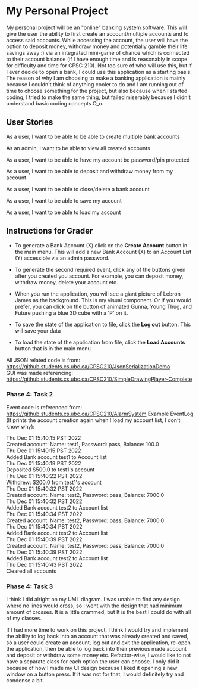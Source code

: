 # My Personal Project

My personal project will be an "online" banking system software. This will give the user the ability to
first create an account/multiple accounts and to access said accounts. While accessing the account, the 
user will have the option to deposit money, withdraw money and potentially gamble their life savings away :)
via an integrated mini-game of chance which is connected to their account balance (if I have enough time 
and is reasonably in scope for difficulty and time for CPSC 210). Not too sure of who will use this, but if 
I ever decide to open a bank, I could use this application as a starting basis. The reason of why I am 
choosing to make a banking application is mainly because I couldn't think of anything cooler to do and I am
running out of time to choose something for the project, but also because when I started coding, I tried to 
make the same thing, but failed miserably because I didn't understand basic coding concepts O_o.

## User Stories
As a user, I want to be able to be able to create multiple bank accounts

As an admin, I want to be able to view all created accounts

As a user, I want to be able to have my account be password/pin protected

As a user, I want to be able to deposit and withdraw money from my account

As a user, I want to be able to close/delete a bank account

As a user, I want to be able to save my account

As a user, I want to be able to load my account

## Instructions for Grader
- To generate a Bank Account (X) click on the <b>Create Account</b> button in the main menu. This will add a new Bank 
Account (X) to an Account List (Y) accessible via an admin password.

- To generate the second required event, click any of the buttons given after you created you account. For example, you 
can deposit money, withdraw money, delete your account etc.

- When you run the application, you will see a giant picture of Lebron James as the background. This is my visual component.
Or if you would prefer, you can click on the button of animated Gunna, Young Thug, and Future pushing a blue 3D cube with
a 'P' on it.

- To save the state of the application to file, click the <b>Log out</b> button. This will save your data 

- To load the state of the application from file, click the <b>Load Accounts</b> button that is in the main menu

All JSON related code is from: https://github.students.cs.ubc.ca/CPSC210/JsonSerializationDemo <br>
GUI was made referencing: https://github.students.cs.ubc.ca/CPSC210/SimpleDrawingPlayer-Complete 

### Phase 4: Task 2
Event code is referenced from: https://github.students.cs.ubc.ca/CPSC210/AlarmSystem
Example EventLog (It prints the account creation again when I load my account list, 
I don't know why):

Thu Dec 01 15:40:15 PST 2022 <br>
Created account: Name: test1, Password: pass, Balance: 100.0 <br>
Thu Dec 01 15:40:15 PST 2022 <br>
Added Bank account test1 to Account list <br>
Thu Dec 01 15:40:19 PST 2022 <br>
Deposited $500.0 to test1's account <br>
Thu Dec 01 15:40:22 PST 2022 <br>
Withdrew: $200.0 from test1's account <br>
Thu Dec 01 15:40:32 PST 2022 <br>
Created account: Name: test2, Password: pass, Balance: 7000.0 <br>
Thu Dec 01 15:40:32 PST 2022 <br>
Added Bank account test2 to Account list <br>
Thu Dec 01 15:40:34 PST 2022 <br>
Created account: Name: test2, Password: pass, Balance: 7000.0 <br>
Thu Dec 01 15:40:34 PST 2022 <br>
Added Bank account test2 to Account list <br>
Thu Dec 01 15:40:39 PST 2022 <br>
Created account: Name: test2, Password: pass, Balance: 7000.0 <br>
Thu Dec 01 15:40:39 PST 2022 <br>
Added Bank account test2 to Account list <br>
Thu Dec 01 15:40:43 PST 2022 <br>
Cleared all accounts

### Phase 4: Task 3
I think I did alright on my UML diagram. I was unable to find any design where no lines would cross,
so I went with the design that had minimum amount of crosses. It is a little crammed, but It is the 
best I could do with all of my classes. 

If I had more time to work on this project, I think I would try and implement the ability to log back 
into an account that was already created and saved, so a user could create an account, log out and exit 
the application, re-open the application, then be able to log back into their previous made account and 
deposit or withdraw some money etc. Refactor-wise, I would like to not have a separate class for each option
the user can choose. I only did it because of how I made my UI design because I liked it opening a new 
window on a button press. If it was not for that, I would definitely try and condense a bit.
